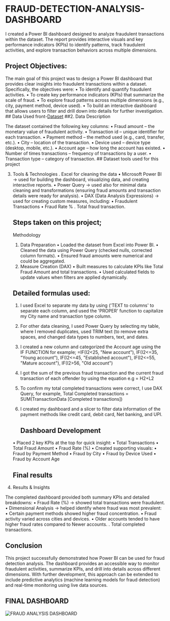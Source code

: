 # FRAUD-DETECTION-ANALYSIS-DASHBOARD
I created a Power BI dashboard designed to analyze fraudulent transactions within the dataset. The report provides interactive visuals and key performance indicators (KPIs) to identify patterns, track fraudulent activities, and explore transaction behaviors across multiple dimensions.
## Project Objectives:
The main goal of this project was to design a Power BI dashboard that provides clear insights into fraudulent transactions within a dataset. Specifically, the objectives were:
	•	To identify and quantify fraudulent activities.
	•	To create key performance indicators (KPIs) that summarize the scale of fraud.
	•	To explore fraud patterns across multiple dimensions (e.g., city, payment method, device used).
	•	To build an interactive dashboard that allows users to filter and drill down into details for further investigation.
	## Data Used
	front-<a href="https://github.com/CharityAnyaele/FRAUD-DETECTION-ANALYSIS-DASHBOARD/blob/main/FRAUD%20DETECTION%20ANALYSIS.pbix">Dataset</a>
	##2. Data Description

The dataset contained the following key columns:
	•	Fraud amount – the monetary value of fraudulent activity.
	•	Transaction id – unique identifier for each transaction.
	•	Payment method – the method used (e.g., card, transfer, etc.).
	•	City – location of the transaction.
	•	Device used – device type (desktop, mobile, etc.).
	•	Account age – how long the account has existed.
	•	Number of times transactions – frequency of transactions by a user.
	•	Transaction type – category of transaction.
	## Dataset tools used for this project
	
 3. Tools & Technologies
    . Excel for cleaning the data
	•	Microsoft Power BI → used for building the dashboard, visualizing data, and creating interactive reports.
	•	Power Query → used also for minimal data cleaning and transformations (ensuring fraud amounts and transaction details were ready for analysis).
	•	DAX (Data Analysis Expressions) → used for creating custom measures, including:
	•	Fraudulent Transactions 
	•	Fraud Rate %
    . Total fraud transaction. 
    ## Steps taken on this project;

      Methodology
	1.	Data Preparation
	•	Loaded the dataset from Excel into Power BI.
	•	Cleaned the data using Power Query (checked nulls, corrected column formats).
	•	Ensured fraud amounts were numerical and could be aggregated.
	2.	Measure Creation (DAX)
	•	Built measures to calculate KPIs like Total Fraud Amount and total transactions.
	•	Used calculated fields to update values when filters are applied dynamically.
     ## Detailed formulas used:
    1. I used Excel to separate my data by using ('TEXT to columns' to separate each column, and used the 'PROPER' function to capitalize my City name and transaction type            column.
    2. For other data cleaning, I used Power Query by selecting my table, where I removed duplicates, used TRIM text (to remove extra spaces, and changed data types to           numbers, text, and dates.
    3. I created a new column and categorized the Account age using the IF FUNCTION for example; =IF(I2<25, "New account"), IF(I2<=35, "Young account"), IF(I2<=45, "Established account"), IF(I2<=55, "Mature account"), IF(I2>56, "Old account")
    4. I got the sum of the previous fraud transaction and the current fraud transaction of each offender by using the equation e.g = H2+L2
    5. To confirm my total completed transactions were correct, I use DAX Query, for example, Total Completed transactions = SUM(TransactionData [Completed transactions])
    6. I created my dashboard and a slicer to filter data information of the payment methods like credit card, debit card, Net banking, and UPI.
       
    
   	
		## Dashboard Development
	•	Placed 2 key KPIs at the top for quick insight:
	•	Total Transactions
	•	Total Fraud Amount
	•	Fraud Rate (%)
	•	Created supporting visuals:
	•	Fraud by Payment Method
	•	Fraud by City
	•	Fraud by Device Used
	•	Fraud by Account Age
     ##  Final results 

 5. Results & Insights

The completed dashboard provided both summary KPIs and detailed breakdowns:
	•	Fraud Rate (%) → showed total transactions were fraudulent.
	•	Dimensional Analysis → helped identify where fraud was most prevalent:
	•	Certain payment methods showed higher fraud concentration.
	•	Fraud activity varied across cities and devices.
	•	Older accounts tended to have higher fraud rates compared to Newer accounts.
	.    Total completed transactions.

## Conclusion

This project successfully demonstrated how Power BI can be used for fraud detection analysis. The dashboard provides an accessible way to monitor fraudulent activities, summarize KPIs, and drill into details across different dimensions. With further development, this approach can be extended to include predictive analytics (machine learning models for fraud detection) and real-time monitoring using live data sources.
## FINAL DASHBOARD 
![FRAUD ANALYSIS DASHBOARD](https://github.com/user-attachments/assets/35bc95ff-9332-4c06-b8d0-8035a468c1b7)




